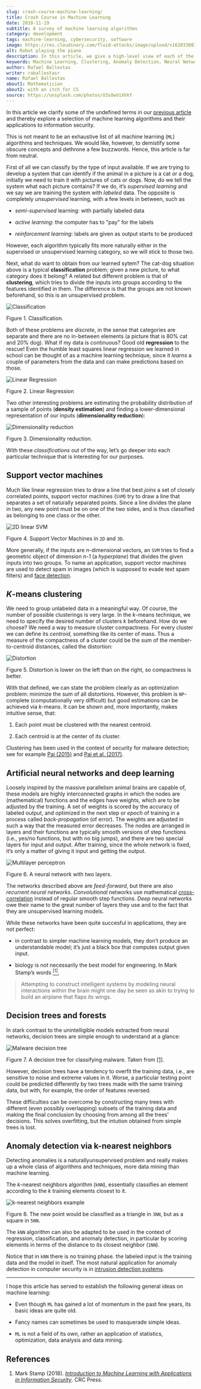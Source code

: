 ```yaml
---
slug: crash-course-machine-learning/
title: Crash Course in Machine Learning
date: 2018-11-19
subtitle: A survey of machine learning algorithms
category: development
tags: machine-learning, cybersecurity, software
image: https://res.cloudinary.com/fluid-attacks/image/upload/v1620330839/blog/crash-course-machine-learning/cover_itk4eg.webp
alt: Robot playing the piano
description: In this article, we give a high-level view of each of the most important ML algorithms that have a relevant application in information security.
keywords: Machine Learning, Clustering, Anomaly Detection, Neural Network, Deep learning, Security, Ethical Hacking, Pentesting
author: Rafael Ballestas
writer: raballestasr
name: Rafael Ballestas
about1: Mathematician
about2: with an itch for CS
source: https://unsplash.com/photos/U3sOwViXhkY
---
```


In this article we clarify some of the undefined terms in our [previous
article](../machine-learning-hack/) and thereby explore a selection of
machine learning algorithms and their applications to information
security.

This is not meant to be an exhaustive list of all machine learning
(`ML`) algorithms and techniques. We would like, however, to demistify
some obscure concepts and dethrone a few buzzwords. Hence, this article
is far from neutral.

First of all we can classify by the type of input available. If we are
trying to develop a system that can identify if the animal in a picture
is a cat or a dog, initially we need to train it with pictures of cats
or dogs. Now, do we tell the system what each picture contains? If we
do, it’s *supervised learning* and we say we are training the system
with *labeled* data. The opposite is completely *unsupervised* learning,
with a few levels in between, such as

- *semi-supervised* learning: with partially labeled data

- *active learning*: the computer has to "pay" for the labels

- *reinforcement learning*: labels are given as output starts to be
  produced

However, each algorithm typically fits more naturally either in the
supervised or unsupervised learning category, so we will stick to those
two.

Next, what do want to obtain from our learned sytem? The cat-dog
situation above is a typical **classification** problem; given a new
picture, to what category does it belong? A related but different
problem is that of **clustering**, which tries to divide the inputs into
groups according to the features identified in them. The difference is
that the groups are not known beforehand, so this is an unsupervised
problem.

<div class="imgblock">

![Classification](https://res.cloudinary.com/fluid-attacks/image/upload/v1620330836/blog/crash-course-machine-learning/classification_klulxs.webp)

<div class="title">

Figure 1. Classification.

</div>

</div>

Both of these problems are *discrete*, in the sense that categories are
separate and there are no in-between elements (a picture that is 80% cat
and 20% dog). What if my data is continuous? Good old **regression** to
the rescue\! Even the humble least squares linear regression we learned
in school can be thought of as a machine learning technique, since it
*learns* a couple of parameters from the data and can make predictions
based on those.

<div class="imgblock">

![Linear Regression](https://res.cloudinary.com/fluid-attacks/image/upload/v1620330867/blog/digression-regression/regression_r3aruj.webp)

<div class="title">

Figure 2. Linear Regression

</div>

</div>

Two other interesting problems are estimating the probability
distribution of a sample of points (**density estimation**) and finding
a lower-dimensional representation of our inputs (**dimensionality
reduction**):

<div class="imgblock">

![Dimensionality reduction](https://res.cloudinary.com/fluid-attacks/image/upload/c_scale,w_502/v1620330838/blog/crash-course-machine-learning/dim-reduction_waakjn.webp)

<div class="title">

Figure 3. Dimensionality reduction.

</div>

</div>

With these *classifications* out of the way, let’s go deeper into each
particular technique that is interesting for our purposes.

## Support vector machines

Much like linear regression tries to draw a line that best *joins* a set
of closely correlated points, support vector machines (`SVM`) try to
draw a line that separates a set of naturally separated points. Since a
line divides the plane in two, any new point must be on one of the two
sides, and is thus classified as belonging to one class or the other.

<div class="imgblock">

![2D linear SVM](https://res.cloudinary.com/fluid-attacks/image/upload/c_scale,w_418/v1620330837/blog/crash-course-machine-learning/svm_bysz7e.webp)

<div class="title">

Figure 4. Support Vector Machines in `2D` and `3D`.

</div>

</div>

More generally, if the inputs are *n*-dimensional vectors, an `SVM`
tries to find a geometric object of dimension *n-1* (a *hyperplane*)
that divides the given inputs into two groups. To name an application,
support vector machines are used to detect spam in images (which is
supposed to evade text spam filters) and [face
detection](http://www.mit.edu/~9.54/fall14/Classes/class10/Turk%20Pentland%20Eigenfaces.pdf).

## *K*-means clustering

We need to group unlabeled data in a meaningful way. Of course, the
number of possible clusterings is very large. In the *k*-means
technique, we need to specify the desired number of clusters *k*
beforehand. How do we choose? We need a way to measure cluster
compactness. For every cluster we can define its *centroid*, something
like its center of mass. Thus a measure of the compactness of a cluster
could be the sum of the member-to-centroid distances, called the
distortion:

<div class="imgblock">

![Distortion](https://res.cloudinary.com/fluid-attacks/image/upload/v1620330837/blog/crash-course-machine-learning/distort_x1wiy2.webp)

<div class="title">

Figure 5. Distortion is lower on the left than on the right, so compactness is better.

</div>

</div>

With that defined, we can state the problem clearly as an optimization
problem: minimize the sum of all distortions. However, this problem is
`NP`-complete (computationally very difficult) but good estimations can
be achieved via *k*-means. It can be shown and, more importantly, makes
intuitive sense, that:

1. Each point must be clustered with the nearest centroid.

2. Each centroid is at the center of its cluster.

Clustering has been used in the context of security for malware
detection; see for example [Pai
(2015)](https://scholarworks.sjsu.edu/etd_projects/404/) and [Pai et al.
(2017)](https://link.springer.com/article/10.1007%2Fs11416-016-0265-3).

## Artificial neural networks and deep learning

Loosely inspired by the massive parallelism animal brains are capable
of, these models are highly interconnected graphs in which the nodes are
(mathematical) functions and the edges have weights, which are to be
adjusted by the training. A set of weights is scored by the accuracy of
labeled output, and optimized in the next step or *epoch* of training in
a process called *back-propagation* (of error). The weights are adjusted
in such a way that the measured error decreases. The nodes are arranged
in layers and their functions are typically smooth versions of step
functions (i.e., yes/no functions, but with no big jumps), and there are
two special layers for input and output. After training, since the whole
network is fixed, it’s only a matter of giving it input and getting the
output.

<div class="imgblock">

![Multilayer perceptron](https://res.cloudinary.com/fluid-attacks/image/upload/v1620330838/blog/crash-course-machine-learning/neural-network_uqy2be.webp)

<div class="title">

Figure 6. A neural network with two layers.

</div>

</div>

The networks described above are *feed-forward*, but there are also
*recurrent neural networks*. *Convolutional* networks use mathematical
[cross-correlation](https://en.wikipedia.org/wiki/Cross-correlation)
instead of regular smooth step functions. *Deep* neural networks owe
their name to the great number of layers they use and to the fact that
they are unsupervised learning models.

While these networks have been quite succesful in applications, they are
not perfect:

- in contrast to simpler machine learning models, they don’t produce
  an understandable model; it’s just a black box that computes output
  given input.

- biology is not necessarily the best model for engineering. In Mark
  Stamp’s words [<sup>\[1\]</sup>](#r1),

> Attempting to construct intelligent systems by modeling neural
> interactions within the brain might one day be seen as akin to trying
> to build an airplane that flaps its wings.

## Decision trees and forests

In stark contrast to the unintelligible models extracted from neural
networks, decision trees are simple enough to understand at a glance:

<div class="imgblock">

![Malware decision tree](https://res.cloudinary.com/fluid-attacks/image/upload/v1620330837/blog/crash-course-machine-learning/malwtree_q83fjs.webp)

<div class="title">

Figure 7. A decision tree for classifying malware. Taken from [\[1\]](#r1).

</div>

</div>

However, decision trees have a tendency to overfit the training data,
i.e., are sensitive to noise and extreme values in it. Worse, a
particular testing point could be predicted differently by two trees
made with the same training data, but with, for example, the order of
features reversed.

These difficulties can be overcome by constructing many trees with
different (even possibly overlapping) subsets of the training data and
making the final conclusion by choosing from among all the trees'
decisions. This solves overfitting, but the intution obtained from
simple trees is lost.

## Anomaly detection via k-nearest neighbors

Detecting anomalies is a naturallyunsupervised problem and really makes
up a whole class of algorithms and techniques, more data mining than
machine learning.

The *k*-nearest neighbors algorithm (`kNN`), essentially classifies an
element according to the *k* training elements closest to it.

<div class="imgblock">

![k-nearest neighbors example](https://res.cloudinary.com/fluid-attacks/image/upload/v1620330838/blog/crash-course-machine-learning/k-nearest_eo7l2b.webp)

<div class="title">

Figure 8. The new point would be classified as a triangle
in `3NN`, but as a square in `5NN`.

</div>

</div>

The `kNN` algorithm can also be adapted to be used in the context of
regression, classification, and anomaly detection, in particular by
scoring elements in terms of the distance to its closest neighbor
(`1NN`).

Notice that in `kNN` there is no training phase. the labeled input is
the training data and the model in itself. The most natural application
for anomaly detection in computer security is in [intrusion detection
systems](https://en.wikipedia.org/wiki/Intrusion_detection_system).

---
I hope this article has served to establish the following general ideas
on machine learning:

- Even though `ML` has gained a lot of momentum in the past few years,
  its basic ideas are quite old.

- Fancy names can sometimes be used to masquerade simple ideas.

- `ML` is not a field of its own, rather an application of statistics,
  optimization, data analysis and data mining.

## References

1. Mark Stamp (2018). [*Introduction to Machine Learning with
    Applications in Information Security*](https://bit.ly/2Q9JSOG). CRC
    Press.
